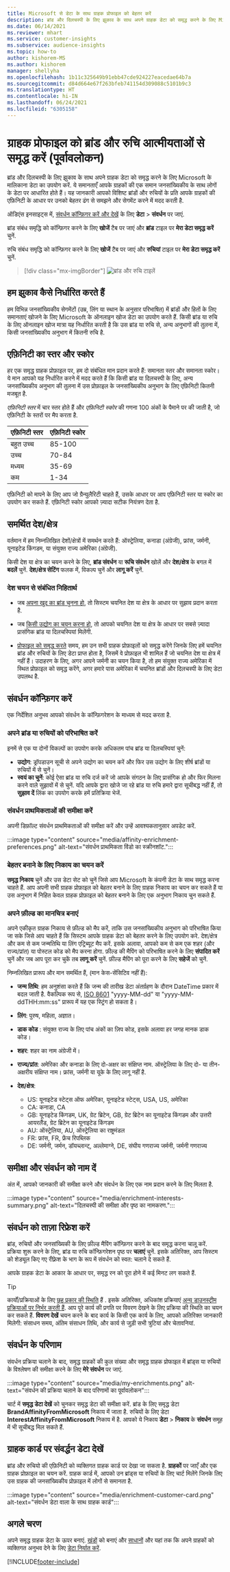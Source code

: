 ```yaml
---
title: Microsoft से डेटा के साथ ग्राहक प्रोफाइल को बेहतर करें
description: ब्रांड और दिलचस्पी के लिए झुकाव के साथ अपने ग्राहक डेटा को समृद्ध करने के लिए Microsoft से मालिकाना डेटा का उपयोग करें.
ms.date: 06/14/2021
ms.reviewer: mhart
ms.service: customer-insights
ms.subservice: audience-insights
ms.topic: how-to
author: kishorem-MS
ms.author: kishorem
manager: shellyha
ms.openlocfilehash: 1b11c325649b91ebb47cde924227eacedae64b7a
ms.sourcegitcommit: d84d664e67f263bfeb741154d309088c5101b9c3
ms.translationtype: HT
ms.contentlocale: hi-IN
ms.lasthandoff: 06/24/2021
ms.locfileid: "6305158"
---
```

# <a name="enrich-customer-profiles-with-brand-and-interest-affinities-preview"></a>ग्राहक प्रोफाइल को ब्रांड और रुचि आत्मीयताओं से समृद्ध करें (पूर्वावलोकन)

ब्रांड और दिलचस्पी के लिए झुकाव के साथ अपने ग्राहक डेटा को समृद्ध करने के लिए Microsoft के मालिकाना डेटा का उपयोग करें. ये समानताएँ आपके ग्राहकों की एक समान जनसांख्यिकीय के साथ लोगों के डेटा पर आधारित होते हैं। यह जानकारी आपको विशिष्ट ब्रांडों और रुचियों के प्रति आपके ग्राहकों की एफ़िनिटी के आधार पर उनको बेहतर ढंग से समझने और सेगमेंट करने में मदद करती है.

ऑडिएंस इनसाइट्स में, [संवर्धन कॉन्फ़िगर करें और देखें](enrichment-hub.md) के लिए **डेटा** > **संवर्धन** पर जाएं.

ब्रांड संबंध समृद्धि को कॉन्फ़िगर करने के लिए **खोजें** टैब पर जाएं और **ब्रांड** टाइल पर **मेरा डेटा समृद्ध करें** चुनें.

रुचि संबंध समृद्धि को कॉन्फ़िगर करने के लिए **खोजें** टैब पर जाएं और **रुचियां** टाइल पर **मेरा डेटा समृद्ध करें** चुनें.

   > [!div class="mx-imgBorder"]
   > ![ब्रांड और रुचि टाइलें](media/BrandsInterest-tile-Hub.png "ब्रांड और रुचि टाइलें")

## <a name="how-we-determine-affinities"></a>हम झुकाव कैसे निर्धारित करते हैं

हम विभिन्न जनसांख्यिकीय सेगमेंटों (उम्र, लिंग या स्थान के अनुसार परिभाषित) में ब्रांडों और हितों के लिए समानताएं खोजने के लिए Microsoft के ऑनलाइन खोज डेटा का उपयोग करते हैं. किसी ब्रांड या रुचि के लिए ऑनलाइन खोज मात्रा यह निर्धारित करती है कि उस ब्रांड या रुचि से, अन्य अनुभागों की तुलना में, किसी जनसांख्यिकीय अनुभाग में कितनी रुचि है.

## <a name="affinity-level-and-score"></a>एफ़िनिटी का स्तर और स्कोर

हर एक समृद्ध ग्राहक प्रोफ़ाइल पर, हम दो संबंधित मान प्रदान करते हैं: समानता स्तर और समानता स्कोर। ये मान आपको यह निर्धारित करने में मदद करते हैं कि किसी ब्रांड या दिलचस्पी के लिए, अन्य जनसांख्यिकीय अनुभाग की तुलना में उस प्रोफ़ाइल के जनसांख्यिकीय अनुभाग के लिए एफ़िनिटी कितनी मजबूत है.

*एफ़िनिटी स्तर* में चार स्तर होते हैं और *एफ़िनिटी स्कोर* की गणना 100 अंकों के पैमाने पर की जाती है, जो एफ़िनिटी के स्तरों पर मैप करता है.


|एफ़िनिटी स्तर |एफ़िनिटी स्कोर  |
|---------|---------|
|बहुत उच्च     | 85-100       |
|उच्च     | 70-84        |
|मध्यम     | 35-69        |
|कम     | 1-34        |

एफ़िनिटी को मापने के लिए आप जो ग्रैन्युलैरिटी चाहते हैं, उसके आधार पर आप एफ़िनिटी स्तर या स्कोर का उपयोग कर सकते हैं. एफ़िनिटी स्कोर आपको ज़्यादा सटीक नियंत्रण देता है.

## <a name="supported-countriesregions"></a>समर्थित देश/क्षेत्र

वर्तमान में हम निम्नलिखित देशों/क्षेत्रों में समर्थन करते हैं: ऑस्ट्रेलिया, कनाडा (अंग्रेजी), फ्रांस, जर्मनी, यूनाइटेड किंगडम, या संयुक्त राज्य अमेरिका (अंग्रेजी).

किसी देश या क्षेत्र का चयन करने के लिए, **ब्रांड संवर्धन** या **रूचि संवर्धन** खोलें और **देश/क्षेत्र** के बगल में **बदलें** चुनें. **देश/क्षेत्र सेटिंग** फलक में, विकल्प चुनें और **लागू करें** चुनें.

### <a name="implications-related-to-country-selection"></a>देश चयन से संबंधित निहितार्थ

- जब [अपना खुद का ब्रांड चुनना हो](#define-your-brands-or-interests), तो सिस्टम चयनित देश या क्षेत्र के आधार पर सुझाव प्रदान करता है.

- जब [किसी उद्योग का चयन करना हो](#define-your-brands-or-interests), तो आपको चयनित देश या क्षेत्र के आधार पर सबसे ज़्यादा प्रासंगिक ब्रांड या दिलचस्पियां मिलेंगी.

- [प्रोफाइल को समृद्ध करते](#refresh-enrichment) समय, हम उन सभी ग्राहक प्रोफ़ाइलों को समृद्ध करेंगे जिनके लिए हमें चयनित ब्रांड और रुचियों के लिए डेटा प्राप्त होता है, जिसमें वे प्रोफ़ाइल भी शामिल हैं जो चयनित देश या क्षेत्र में नहीं हैं। उदाहरण के लिए, अगर आपने जर्मनी का चयन किया है, तो हम संयुक्त राज्य अमेरिका में स्थित प्रोफ़ाइल को समृद्ध करेंगे, अगर हमारे पास अमेरिका में चयनित ब्रांडों और दिलचस्पी के लिए डेटा उपलब्ध है.

## <a name="configure-enrichment"></a>संवर्धन कॉन्फ़िगर करें

एक निर्देशित अनुभव आपको संवर्धन के कॉन्फ़िगरेशन के माध्यम से मदद करता है. 

### <a name="define-your-brands-or-interests"></a>अपने ब्रांड या रुचियों को परिभाषित करें

इनमें से एक या दोनों विकल्पों का उपयोग करके अधिकतम पांच ब्रांड या दिलचस्पियां चुनें:

- **उद्योग**: ड्रॉपडाउन सूची से अपने उद्योग का चयन करें और फिर उस उद्योग के लिए शीर्ष ब्रांडों या रुचियों में से चुनें।
- **स्वयं का चुनें**: कोई ऐसा ब्रांड या रुचि दर्ज करें जो आपके संगठन के लिए प्रासंगिक हो और फिर मिलना करने वाले सुझावों में से चुनें. यदि आपके द्वारा खोजे जा रहे ब्रांड या रुचि हमारे द्वारा सूचीबद्ध नहीं हैं, तो **सुझाव दें** लिंक का उपयोग करके हमें प्रतिक्रिया भेजें.

### <a name="review-enrichment-preferences"></a>संवर्धन प्राथमिकताओं की समीक्षा करें

अपनी डिफ़ॉल्ट संवर्धन प्राथमिकताओं की समीक्षा करें और उन्हें आवश्यकतानुसार अपडेट करें.

:::image type="content" source="media/affinity-enrichment-preferences.png" alt-text="संवर्धन प्राथमिकता विंडो का स्क्रीनशॉट.":::

### <a name="select-entity-to-enrich"></a>बेहतर बनाने के लिए निकाय का चयन करें

**समृद्ध निकाय** चुनें और उस डेटा सेट को चुनें जिसे आप Microsoft के कंपनी डेटा के साथ समृद्ध करना चाहते हैं. आप अपनी सभी ग्राहक प्रोफ़ाइल को बेहतर बनाने के लिए ग्राहक निकाय का चयन कर सकते हैं या उस अनुभाग में निहित केवल ग्राहक प्रोफ़ाइल को बेहतर बनाने के लिए एक अनुभाग निकाय चुन सकते हैं.

### <a name="map-your-fields"></a>अपने फ़ील्ड का मानचित्र बनाएं

अपने एकीकृत ग्राहक निकाय से फ़ील्ड को मैप करें, ताकि उस जनसांख्यिकीय अनुभाग को परिभाषित किया जा सके जिसे आप चाहते हैं कि सिस्टम आपके ग्राहक डेटा को बेहतर करने के लिए उपयोग करे. देश/क्षेत्र और कम से कम जन्मतिथि या लिंग एट्रिब्यूट मैप करें. इसके अलावा, आपको कम से कम एक शहर (और राज्य/प्रांत) या पोस्टल कोड को मैप करना होगा. फ़ील्ड की मैपिंग को परिभाषित करने के लिए **संपादित करें** चुनें और जब आप पूरा कर चुकें तब **लागू करें** चुनें. फ़ील्ड मैपिंग को पूरा करने के लिए **सहेजें** को चुनें.

निम्नलिखित प्रारूप और मान समर्थित हैं, (मान केस-सेंसिटिव नहीं हैं):

- **जन्म तिथि**: हम अनुशंसा करते हैं कि जन्म की तारीख डेटा अंतर्ग्रहण के दौरान DateTime प्रकार में बदल जाती है. वैकल्पिक रूप से, [ISO 8601](https://www.iso.org/iso-8601-date-and-time-format.html) "yyyy-MM-dd" या "yyyy-MM-ddTHH:mm:ss" प्रारूप में यह एक स्ट्रिंग हो सकता है।
- **लिंग**: पुरुष, महिला, अज्ञात।
- **डाक कोड** : संयुक्त राज्य के लिए पांच अंकों का ज़िप कोड, इसके अलावा हर जगह मानक डाक कोड।
- **शहर**: शहर का नाम अंग्रेजी में।
- **राज्य/प्रांत**: अमेरिका और कनाडा के लिए दो-अक्षर का संक्षिप्त नाम. ऑस्ट्रेलिया के लिए दो- या तीन- अक्षरीय संक्षिप्त नाम। फ्रांस, जर्मनी या यूके के लिए लागू नहीं है.
- **देश/क्षेत्र**:

  - US: यूनाइटेड स्टेट्स ऑफ अमेरिका, यूनाइटेड स्टेट्स, USA, US, अमेरिका
  - CA: कनाडा, CA
  - GB: यूनाइटेड किंगडम, UK, ग्रेट ब्रिटेन, GB, ग्रेट ब्रिटेन का यूनाइटेड किंगडम और उत्तरी आयरलैंड, ग्रेट ब्रिटेन का यूनाइटेड किंगडम
  - AU: ऑस्ट्रेलिया, AU, ऑस्ट्रेलिया का राष्ट्रमंडल
  - FR: फ्रांस, FR, फ्रेंच रिपब्लिक
  - DE: जर्मनी, जर्मन, डॉयच्लान्ट्, अल्लेमाग्ने, DE, संघीय गणराज्य जर्मनी, जर्मनी गणराज्य

## <a name="review-and-name-the-enrichment"></a>समीक्षा और संवर्धन को नाम दें

अंत में, आपको जानकारी की समीक्षा करने और संवर्धन के लिए एक नाम प्रदान करने के लिए मिलता है.

:::image type="content" source="media/enrichment-interests-summary.png" alt-text="दिलचस्पी की समीक्षा और पृष्ठ का नामकरण.":::

## <a name="refresh-enrichment"></a>संवर्धन को ताज़ा रिफ्रेश करें

ब्रांड, रुचियों और जनसांख्यिकी के लिए फ़ील्ड मैपिंग कॉन्फ़िगर करने के बाद समृद्ध करना चालू करें. प्रक्रिया शुरू करने के लिए, ब्रांड या रुचि कॉन्फ़िगरेशन पृष्ठ पर **चलाएं** चुनें. इसके अतिरिक्त, आप सिस्टम को शेड्यूल किए गए रीफ़्रेश के भाग के रूप में संवर्धन को स्वत: चलाने दे सकते हैं.

आपके ग्राहक डेटा के आकार के आधार पर, समृद्ध रन को पूरा होने में कई मिनट लग सकते हैं.

> [!TIP]
> कार्यों/प्रक्रियाओं के लिए [छह प्रकार की स्थिति](system.md#status-types) हैं . इसके अतिरिक्त, अधिकांश प्रक्रियाएं [अन्य डाउनस्ट्रीम प्रक्रियाओं पर निर्भर करती हैं](system.md#refresh-policies). आप पूरे कार्य की प्रगति पर विवरण देखने के लिए प्रक्रिया की स्थिति का चयन कर सकते हैं. **विवरण देखें** चयन करने के बाद कार्य के किसी एक कार्य के लिए, आपको अतिरिक्त जानकारी मिलेगी: संसाधन समय, अंतिम संसाधन तिथि, और कार्य से जुड़ी सभी त्रुटियां और चेतावनियां.

## <a name="enrichment-results"></a>संवर्धन के परिणाम

संवर्धन प्रक्रिया चलाने के बाद, समृद्ध ग्राहकों की कुल संख्या और समृद्ध ग्राहक प्रोफाइल में ब्रांड्स या रुचियों के विश्लेषण की समीक्षा करने के लिए **मेरे संवर्धन** पर जाएं.

:::image type="content" source="media/my-enrichments.png" alt-text="संवर्धन की प्रक्रिया चलाने के बाद परिणामों का पूर्वावलोकन":::

चार्ट में **समृद्ध डेटा देखें** को चुनकर समृद्ध डेटा की समीक्षा करें. ब्रांड के लिए समृद्ध डेटा **BrandAffinityFromMicrosoft** निकाय में जाता है. रुचियों के लिए डेटा **InterestAffinityFromMicrosoft** निकाय में है. आपको ये निकाय **डेटा** > **निकाय** के **संवर्धन** समूह में भी सूचीबद्ध मिल सकते हैं.

## <a name="see-enrichment-data-on-the-customer-card"></a>ग्राहक कार्ड पर संवर्द्धन डेटा देखें

ब्रांड और रुचियो की एफ़िनिटी को व्यक्तिगत ग्राहक कार्ड पर देखा जा सकता है. **ग्राहकों** पर जाएँ और एक ग्राहक प्रोफ़ाइल का चयन करें. ग्राहक कार्ड में, आपको उन ब्रांड्स या रुचियों के लिए चार्ट मिलेंगे जिनके लिए उस ग्राहक की जनसांख्यिकीय प्रोफ़ाइल में लोगों से समानता है.

:::image type="content" source="media/enrichment-customer-card.png" alt-text="संवर्धन डेटा वाला के साथ ग्राहक कार्ड":::

## <a name="next-steps"></a>अगले चरण

अपने समृद्ध ग्राहक डेटा के ऊपर बनाएं. [खंडों](segments.md) को बनाएं और [साधानों](measures.md) और यहां तक कि अपने ग्राहकों को व्यक्तिगत अनुभव देने के लिए [डेटा निर्यात करें](export-destinations.md).


[!INCLUDE[footer-include](../includes/footer-banner.md)]
